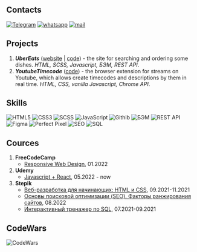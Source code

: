 ## Contacts
[![Telegram](https://img.shields.io/badge/Telegram-111111?style=for-the-badge&logo=telegram)]()
[![whatsapp](https://img.shields.io/badge/whatsapp-111111?style=for-the-badge&logo=whatsapp)]()
[![mail](https://img.shields.io/badge/mail-111111?style=for-the-badge&logo=mail.ru)](mailto:)

## Projects
1.  ___UberEats___ ([website](https://albshar.github.io/ubereats/) | [code](https://github.com/AlbShar/ubereats)) - the site for searching and ordering some dishes. _HTML, SCSS, Javascript, БЭМ, REST API_.
2.  ___YoutubeTimecode___ ([code](https://github.com/AlbShar/extension-youtubeTimecode)) - the browser extension for streams on Youtube, which allows create timecodes and descriptions by them in real time. _HTML, CSS, vanilla Javascript, Chrome API_.

## Skills
 ![HTML5](https://img.shields.io/badge/-HTML5-E34F26?style=for-the-badge&logo=html5&logoColor=white) ![CSS3](https://img.shields.io/badge/-CSS3-1572B6?style=for-the-badge&logo=css3) ![SCSS](https://img.shields.io/badge/-SCSS-212121?style=for-the-badge&logo=Sass) ![JavaScript](https://img.shields.io/badge/JavaScript-212121?style=for-the-badge&logo=javascript&logoColor=F0DB4F) ![Githib](https://img.shields.io/badge/Githib-212121?style=for-the-badge&logo=github&logoColor=white) ![БЭМ](https://img.shields.io/badge/БЭМ-212121?style=for-the-badge&logo=BEM&logoColor=white) ![REST API](https://img.shields.io/badge/REST_API-212121?style=for-the-badge) ![Figma](https://img.shields.io/badge/Figma-212121?style=for-the-badge&logo=Figma&logoColor=white) ![Perfect Pixel](https://img.shields.io/badge/Perfect_Pixel-212121?style=for-the-badge)  ![SEO](https://img.shields.io/badge/SEO-212121?style=for-the-badge&logo=SEO&logoColor=4B32C3) ![SQL](https://img.shields.io/badge/SQL-212121?style=for-the-badge&logo=SQL&logoColor=4B32C3)

## Cources
1. **FreeCodeCamp** 
   - [Responsive Web Design](https://drive.google.com/file/d/1eQmuRE89wyT7DjY0IXr_7mcWcNOOnay_/view?usp=sharing), 01.2022
2. **Udemy**
   - [Javascript + React](#), 05.2022 - now
3. **Stepik**
   - [Веб-разработка для начинающих: HTML и CSS](https://drive.google.com/file/d/18YArF7SUtugi9baCGMhpHGUnhwyj5tUz/view?usp=sharing), 09.2021-11.2021
   - [Основы поисковой оптимизации (SEO). Факторы ранжирования сайтов](https://drive.google.com/file/d/19mj9H4hVR2uTRLAdjHqYKbM8C8MLvjnV/view?usp=sharing), 08.2022
   - [Интерактивный тренажер по SQL](https://drive.google.com/file/d/1RoorLd-SVnFnN7RKvLtkF4I4uo3-8Lev/view?usp=sharing), 07.2021-09.2021

## CodeWars
![CodeWars](https://www.codewars.com/users/Alb_Shar/badges/large)
